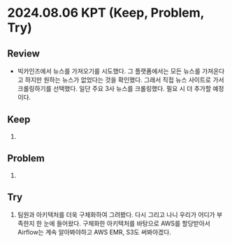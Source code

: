 2024.08.06     KPT (Keep, Problem, Try)
========================================

Review
-----
* 빅카인즈에서 뉴스를 가져오기를 시도했다. 그 플랫폼에서는 모든 뉴스를 가져온다고 하지만 원하는 뉴스가 없었다는 것을 확인했다. 그래서 직접 뉴스 사이트로 가서 크롤링하기를 선택했다. 일단 주요 3사 뉴스를 크롤링했다. 필요 시 더 추가할 예정이다.


Keep
----
1. 

Problem
-------
1. 

Try
---
1. 팀원과 아키텍처를 더욱 구체화하여 그려봤다. 다시 그리고 나니 우리가 어디가 부족한지 한 눈에 들어왔다. 구체화한 아키텍처를 바탕으로 AWS를 할당받아서 Airflow는 계속 알아봐야하고 AWS EMR, S3도 써봐야겠다.